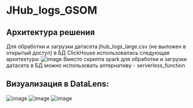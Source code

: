 # JHub_logs_GSOM
## Архитектура решения
Для обработки и загрузки датасета jhub_logs_large.csv (не выложен в открытый доступ) в БД ClickHouse использовалась следующая архитектура: 
![image](https://user-images.githubusercontent.com/114469801/235177733-2b2c4bfb-c823-4e32-a2de-0fc9baadbeb0.png)
Вместо скрипта spark для обработки и загрузки датасета в БД можно использовать алтернативу - serverless_function



## Визуализация в DataLens:
![image](https://user-images.githubusercontent.com/114469801/235179138-9115c815-f763-4108-bf61-3f0d365e0695.png)
![image](https://user-images.githubusercontent.com/114469801/235179201-1378813c-cf44-477d-a55c-8c05215f2d9d.png)
![image](https://user-images.githubusercontent.com/114469801/235179262-6cf0c3b5-bf46-4bf3-a76e-5f6f75eba9e5.png)
